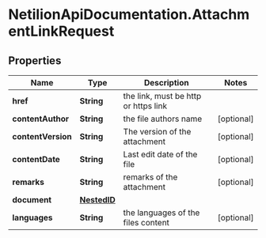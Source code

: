 # NetilionApiDocumentation.AttachmentLinkRequest

## Properties
Name | Type | Description | Notes
------------ | ------------- | ------------- | -------------
**href** | **String** | the link, must be http or https link | 
**contentAuthor** | **String** | the file authors name | [optional] 
**contentVersion** | **String** | The version of the attachment | [optional] 
**contentDate** | **String** | Last edit date of the file | [optional] 
**remarks** | **String** | remarks of the attachment | [optional] 
**document** | [**NestedID**](NestedID.md) |  | 
**languages** | **String** | the languages of the files content | [optional] 
